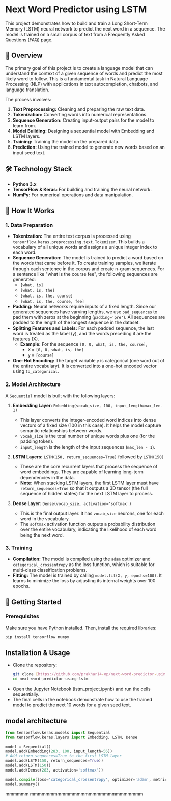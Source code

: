 # Next Word Predictor using LSTM

This project demonstrates how to build and train a Long Short-Term Memory (LSTM) neural network to predict the next word in a sequence. The model is trained on a small corpus of text from a Frequently Asked Questions (FAQ) page.

## 📝 Overview

The primary goal of this project is to create a language model that can understand the context of a given sequence of words and predict the most likely word to follow. This is a fundamental task in Natural Language Processing (NLP) with applications in text autocompletion, chatbots, and language translation.

The process involves:
1.  **Text Preprocessing:** Cleaning and preparing the raw text data.
2.  **Tokenization:** Converting words into numerical representations.
3.  **Sequence Generation:** Creating input-output pairs for the model to learn from.
4.  **Model Building:** Designing a sequential model with Embedding and LSTM layers.
5.  **Training:** Training the model on the prepared data.
6.  **Prediction:** Using the trained model to generate new words based on an input seed text.

## 🛠️ Technology Stack

* **Python 3.x**
* **TensorFlow & Keras:** For building and training the neural network.
* **NumPy:** For numerical operations and data manipulation.

## 🧠 How It Works

### 1. Data Preparation

* **Tokenization:** The entire text corpus is processed using `tensorflow.keras.preprocessing.text.Tokenizer`. This builds a vocabulary of all unique words and assigns a unique integer index to each word.
* **Sequence Generation:** The model is trained to predict a word based on the words that came before it. To create training samples, we iterate through each sentence in the corpus and create n-gram sequences. For a sentence like "what is the course fee", the following sequences are generated:
    * `[what, is]`
    * `[what, is, the]`
    * `[what, is, the, course]`
    * `[what, is, the, course, fee]`
* **Padding:** Neural networks require inputs of a fixed length. Since our generated sequences have varying lengths, we use `pad_sequences` to pad them with zeros at the beginning (`padding='pre'`). All sequences are padded to the length of the longest sequence in the dataset.
* **Splitting Features and Labels:** For each padded sequence, the last word is treated as the label (y), and the words preceding it are the features (X).
    * **Example:** For the sequence `[0, 0, what, is, the, course]`,
        * `X` = `[0, 0, what, is, the]`
        * `y` = `[course]`
* **One-Hot Encoding:** The target variable `y` is categorical (one word out of the entire vocabulary). It is converted into a one-hot encoded vector using `to_categorical`.

### 2. Model Architecture

A `Sequential` model is built with the following layers:

1.  **Embedding Layer:** `Embedding(vocab_size, 100, input_length=max_len-1)`
    * This layer converts the integer-encoded word indices into dense vectors of a fixed size (100 in this case). It helps the model capture semantic relationships between words.
    * `vocab_size` is the total number of unique words plus one (for the padding token).
    * `input_length` is the length of the input sequences (`max_len - 1`).

2.  **LSTM Layers:** `LSTM(150, return_sequences=True)` followed by `LSTM(150)`
    * These are the core recurrent layers that process the sequence of word embeddings. They are capable of learning long-term dependencies in the data.
    * **Note:** When stacking LSTM layers, the first LSTM layer must have `return_sequences=True` so that it outputs a 3D tensor (the full sequence of hidden states) for the next LSTM layer to process.

3.  **Dense Layer:** `Dense(vocab_size, activation='softmax')`
    * This is the final output layer. It has `vocab_size` neurons, one for each word in the vocabulary.
    * The `softmax` activation function outputs a probability distribution over the entire vocabulary, indicating the likelihood of each word being the next word.

### 3. Training

* **Compilation:** The model is compiled using the `adam` optimizer and `categorical_crossentropy` as the loss function, which is suitable for multi-class classification problems.
* **Fitting:** The model is trained by calling `model.fit(X, y, epochs=100)`. It learns to minimize the loss by adjusting its internal weights over 100 epochs.

## 🚀 Getting Started

### Prerequisites

Make sure you have Python installed. Then, install the required libraries:

```bash
pip install tensorflow numpy
```

## Installation & Usage
- Clone the repository:
  ```bash
  git clone [https://github.com/prakhar14-op/next-word-predictor-using-lstm.git](https://github.com/prakhar14-op/next-word-predictor-using-lstm.git)
  cd next-word-predictor-using-lstm
  ```
- Open the Jupyter Notebook (lstm_project.ipynb) and run the cells sequentially.
- The final cells in the notebook demonstrate how to use the trained model to predict the next 10 words for a given seed text.

## model architecture
```python
from tensorflow.keras.models import Sequential
from tensorflow.keras.layers import Embedding, LSTM, Dense

model = Sequential()
model.add(Embedding(283, 100, input_length=56))
# Add return_sequences=True to the first LSTM layer
model.add(LSTM(150, return_sequences=True)) 
model.add(LSTM(150))
model.add(Dense(283, activation='softmax'))

model.compile(loss='categorical_crossentropy', optimizer='adam', metrics=['accuracy'])
model.summary()
```
mmmmmm
mmmmmmmmmmmmmmmmmmmmmmmmmmmmm

